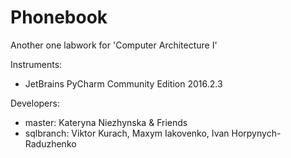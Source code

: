 # Phonebook
Another one labwork for 'Computer Architecture I'

Instruments:
 - JetBrains PyCharm Community Edition 2016.2.3

Developers:
 - master: Kateryna Niezhynska & Friends
 - sqlbranch: Viktor Kurach, Maxym Iakovenko, Ivan Horpynych-Raduzhenko
